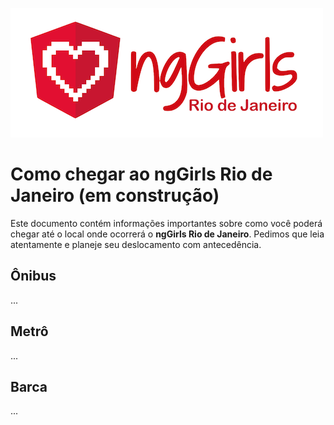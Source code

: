 ![ngGirls Logo](https://raw.githubusercontent.com/ngGirlsRio/codigo/master/logo.png)

# Como chegar ao ngGirls Rio de Janeiro (em construção)
Este documento contém informações importantes sobre como você poderá chegar até o local onde ocorrerá o **ngGirls Rio de Janeiro**. Pedimos que leia atentamente e planeje seu deslocamento com antecedência.

## Ônibus
...

## Metrô
...

## Barca
...
